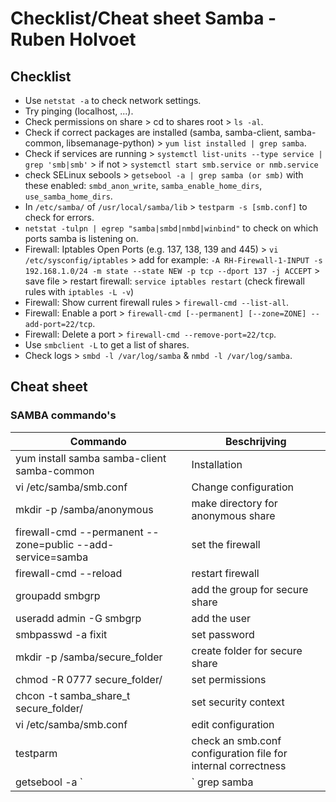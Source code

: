 # Checklist/Cheat sheet Samba - Ruben Holvoet

## Checklist

* Use `netstat -a` to check network settings.
* Try pinging (localhost, ...).
* Check permissions on share > cd to shares root > `ls -al`.
* Check if correct packages are installed (samba, samba-client, samba-common, libsemanage-python) > `yum list installed | grep samba`.
* Check if services are running > `systemctl list-units --type service | grep 'smb|smb'` > if not > `systemctl start smb.service or nmb.service`
* check SELinux sebools > `getsebool -a | grep samba (or smb)` with these enabled: `smbd_anon_write`, `samba_enable_home_dirs`, `use_samba_home_dirs`.
* In `/etc/samba/` of `/usr/local/samba/lib` > `testparm -s [smb.conf]` to check for errors.
* `netstat -tulpn | egrep "samba|smbd|nmbd|winbind"` to check on which ports samba is listening on.
* Firewall: Iptables Open Ports (e.g. 137, 138, 139 and 445) > `vi /etc/sysconfig/iptables` > add for example: `-A RH-Firewall-1-INPUT -s 192.168.1.0/24 -m state --state NEW -p tcp --dport 137 -j ACCEPT` > save file > restart firewall: `service iptables restart` (check firewall rules with `iptables -L -v`)
* Firewall: Show current firewall rules > `firewall-cmd --list-all`.
* Firewall: Enable a port > `firewall-cmd [--permanent] [--zone=ZONE] --add-port=22/tcp`.
* Firewall: Delete a port > `firewall-cmd --remove-port=22/tcp`.
* Use `smbclient -L` to get a list of shares.
* Check logs > `smbd -l /var/log/samba` & `nmbd -l /var/log/samba`.

## Cheat sheet

### SAMBA commando's

| Commando | Beschrijving |
|--------|--------|
|yum install samba samba-client samba-common| Installation|
|vi /etc/samba/smb.conf| Change configuration|
|mkdir -p /samba/anonymous| make directory for anonymous share|
|firewall-cmd --permanent --zone=public --add-service=samba| set the firewall|
|firewall-cmd --reload| restart firewall|
|groupadd smbgrp| add the group for secure share|
|useradd admin -G smbgrp| add the user|
|smbpasswd -a fixit| set password|
|mkdir -p /samba/secure_folder| create folder for secure share|
|chmod -R 0777 secure_folder/| set permissions|
|chcon -t samba_share_t secure_folder/| set security context|
|vi /etc/samba/smb.conf| edit configuration|
|testparm| check an smb.conf configuration file for internal correctness|
|getsebool -a `|` grep samba | samba sebools |
